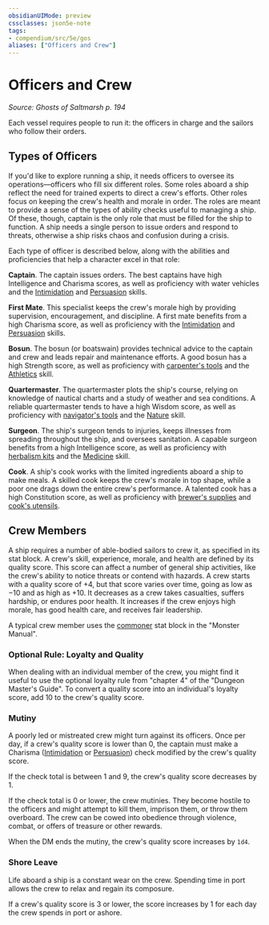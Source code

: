 ```yaml
---
obsidianUIMode: preview
cssclasses: json5e-note
tags:
- compendium/src/5e/gos
aliases: ["Officers and Crew"]
---
```

# Officers and Crew
*Source: Ghosts of Saltmarsh p. 194* 

Each vessel requires people to run it: the officers in charge and the sailors who follow their orders.

## Types of Officers

If you'd like to explore running a ship, it needs officers to oversee its operations—officers who fill six different roles. Some roles aboard a ship reflect the need for trained experts to direct a crew's efforts. Other roles focus on keeping the crew's health and morale in order. The roles are meant to provide a sense of the types of ability checks useful to managing a ship. Of these, though, captain is the only role that must be filled for the ship to function. A ship needs a single person to issue orders and respond to threats, otherwise a ship risks chaos and confusion during a crisis.

Each type of officer is described below, along with the abilities and proficiencies that help a character excel in that role:

**Captain**. The captain issues orders. The best captains have high Intelligence and Charisma scores, as well as proficiency with water vehicles and the [Intimidation](/2-Mechanics/CLI/rules/skills.md#Intimidation) and [Persuasion](/2-Mechanics/CLI/rules/skills.md#Persuasion) skills.

**First Mate**. This specialist keeps the crew's morale high by providing supervision, encouragement, and discipline. A first mate benefits from a high Charisma score, as well as proficiency with the [Intimidation](/2-Mechanics/CLI/rules/skills.md#Intimidation) and [Persuasion](/2-Mechanics/CLI/rules/skills.md#Persuasion) skills.

**Bosun**. The bosun (or boatswain) provides technical advice to the captain and crew and leads repair and maintenance efforts. A good bosun has a high Strength score, as well as proficiency with [carpenter's tools](/2-Mechanics/CLI/items/carpenters-tools.md) and the [Athletics](/2-Mechanics/CLI/rules/skills.md#Athletics) skill.

**Quartermaster**. The quartermaster plots the ship's course, relying on knowledge of nautical charts and a study of weather and sea conditions. A reliable quartermaster tends to have a high Wisdom score, as well as proficiency with [navigator's tools](/2-Mechanics/CLI/items/navigators-tools.md) and the [Nature](/2-Mechanics/CLI/rules/skills.md#Nature) skill.

**Surgeon**. The ship's surgeon tends to injuries, keeps illnesses from spreading throughout the ship, and oversees sanitation. A capable surgeon benefits from a high Intelligence score, as well as proficiency with [herbalism kits](/2-Mechanics/CLI/items/herbalism-kit.md) and the [Medicine](/2-Mechanics/CLI/rules/skills.md#Medicine) skill.

**Cook**. A ship's cook works with the limited ingredients aboard a ship to make meals. A skilled cook keeps the crew's morale in top shape, while a poor one drags down the entire crew's performance. A talented cook has a high Constitution score, as well as proficiency with [brewer's supplies](/2-Mechanics/CLI/items/brewers-supplies.md) and [cook's utensils](/2-Mechanics/CLI/items/cooks-utensils.md).

## Crew Members

A ship requires a number of able-bodied sailors to crew it, as specified in its stat block. A crew's skill, experience, morale, and health are defined by its quality score. This score can affect a number of general ship activities, like the crew's ability to notice threats or contend with hazards. A crew starts with a quality score of +4, but that score varies over time, going as low as −10 and as high as +10. It decreases as a crew takes casualties, suffers hardship, or endures poor health. It increases if the crew enjoys high morale, has good health care, and receives fair leadership.

A typical crew member uses the [commoner](/2-Mechanics/CLI/bestiary/humanoid/commoner.md) stat block in the "Monster Manual".

### Optional Rule: Loyalty and Quality

When dealing with an individual member of the crew, you might find it useful to use the optional loyalty rule from "chapter 4" of the "Dungeon Master's Guide". To convert a quality score into an individual's loyalty score, add 10 to the crew's quality score.

### Mutiny

A poorly led or mistreated crew might turn against its officers. Once per day, if a crew's quality score is lower than 0, the captain must make a Charisma ([Intimidation](/2-Mechanics/CLI/rules/skills.md#Intimidation) or [Persuasion](/2-Mechanics/CLI/rules/skills.md#Persuasion)) check modified by the crew's quality score.

If the check total is between 1 and 9, the crew's quality score decreases by 1.

If the check total is 0 or lower, the crew mutinies. They become hostile to the officers and might attempt to kill them, imprison them, or throw them overboard. The crew can be cowed into obedience through violence, combat, or offers of treasure or other rewards.

When the DM ends the mutiny, the crew's quality score increases by `1d4`.

### Shore Leave

Life aboard a ship is a constant wear on the crew. Spending time in port allows the crew to relax and regain its composure.

If a crew's quality score is 3 or lower, the score increases by 1 for each day the crew spends in port or ashore.